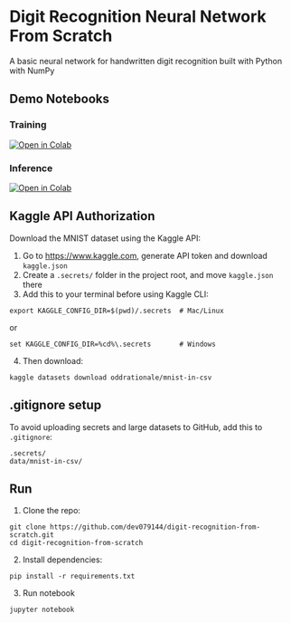 # Digit Recognition Neural Network From Scratch

A basic neural network for handwritten digit recognition built with Python with NumPy

## Demo Notebooks

### Training

[![Open in Colab](https://colab.research.google.com/assets/colab-badge.svg)]()

### Inference
[![Open in Colab](https://colab.research.google.com/assets/colab-badge.svg)]()

## Kaggle API Authorization

Download the MNIST dataset using the Kaggle API:

1. Go to https://www.kaggle.com, generate API token and download `kaggle.json`
2. Create a `.secrets/` folder in the project root, and move `kaggle.json` there
3. Add this to your terminal before using Kaggle CLI:
```
export KAGGLE_CONFIG_DIR=$(pwd)/.secrets  # Mac/Linux
```
or
```
set KAGGLE_CONFIG_DIR=%cd%\.secrets       # Windows
```

4. Then download:
```
kaggle datasets download oddrationale/mnist-in-csv
```

## .gitignore setup

To avoid uploading secrets and large datasets to GitHub, add this to `.gitignore`:
```
.secrets/
data/mnist-in-csv/
```

## Run

1. Clone the repo:
```
git clone https://github.com/dev079144/digit-recognition-from-scratch.git
cd digit-recognition-from-scratch
```

2. Install dependencies:
```
pip install -r requirements.txt
```

3. Run notebook
```
jupyter notebook
```